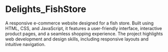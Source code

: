 # Delights_FishStore
A responsive e-commerce website designed for a fish store. 
Built using HTML, CSS, and JavaScript, it features a user-friendly interface, interactive product pages, and a seamless shopping experience.
The project highlights web development and design skills, including responsive layouts and intuitive navigation.
